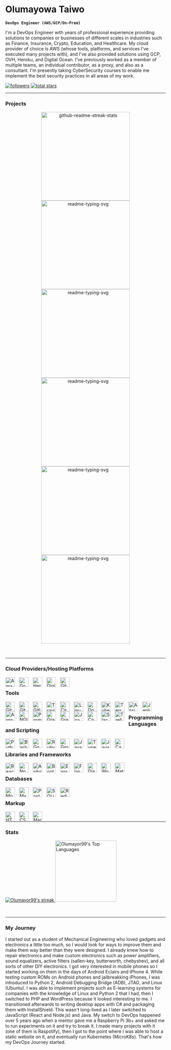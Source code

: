 # Olumayowa Taiwo

**`DevOps Engineer (AWS/GCP/On-Prem)`**

I'm a DevOps Engineer with years of professional experience providing solutions to companies or businesses of different scales in industries such as Finance, Insurance, Crypto, Education, and Healthcare. My cloud provider of choice is AWS (whose tools, platforms, and services I've executed many projects with), and I've also provided solutions using GCP, OVH, Heroku, and Digital Ocean. I've previously worked as a member of multiple teams, an individual contributor, as a proxy, and also as a consultant. I'm presently taking CyberSecurity courses to enable me implement the best security practices in all areas of my work.

   <p align="left">
      <a href="https://github.com/ForrestKnight?tab=followers">
         <img alt="followers" title="Follow me on Github" src="https://custom-icon-badges.demolab.com/github/followers/Olumayor99?color=236ad3&labelColor=1155ba&style=for-the-badge&logo=person-add&label=Follow&logoColor=white"/></a>
      <a href="https://github.com/Olumayor99?tab=repositories&sort=stargazers">
         <img alt="total stars" title="Total stars on GitHub" src="https://custom-icon-badges.demolab.com/github/stars/Olumayor99?color=55960c&style=for-the-badge&labelColor=488207&logo=star"/></a>
   </p>

---

### Projects
  <p align="center">
    <a href="https://github.com/olumayor99/Automate-Email"><img width="278" src="https://denvercoder1-github-readme-stats.vercel.app/api/pin/?username=Olumayor99&repo=Automate-Email&theme=react&bg_color=1F222E&title_color=F85D7F&hide_border=true&icon_color=F8D866&show_icons=false" alt="github-readme-streak-stats"></a>
    <a href="https://github.com/olumayor99/Book-Store-API"><img width="278" src="https://denvercoder1-github-readme-stats.vercel.app/api/pin/?username=Olumayor99&repo=Book-Store-API&theme=react&bg_color=1F222E&title_color=F85D7F&hide_border=true&icon_color=F8D866&show_icons=false" alt="readme-typing-svg"></a>
    <a href="https://github.com/olumayor99/Serverless-Messaging"><img width="278" src="https://denvercoder1-github-readme-stats.vercel.app/api/pin/?username=Olumayor99&repo=Serverless-Messaging&theme=react&bg_color=1F222E&title_color=F85D7F&hide_border=true&icon_color=F8D866&show_icons=false" alt="readme-typing-svg"></a>
    <a href="https://github.com/olumayor99/GCP-Task"><img width="278" src="https://denvercoder1-github-readme-stats.vercel.app/api/pin/?username=Olumayor99&repo=GCP-Task&theme=react&bg_color=1F222E&title_color=F85D7F&hide_border=true&icon_color=F8D866&show_icons=false" alt="readme-typing-svg"></a>
    <a href="https://github.com/olumayor99/Mintos-DevOps-Task"><img width="278" src="https://denvercoder1-github-readme-stats.vercel.app/api/pin/?username=Olumayor99&repo=Mintos-DevOps-Task&theme=react&bg_color=1F222E&title_color=F85D7F&hide_border=true&icon_color=F8D866&show_icons=false" alt="readme-typing-svg"></a>
    <a href="https://github.com/olumayor99/learn-cantrill-io-labs"><img width="278" src="https://denvercoder1-github-readme-stats.vercel.app/api/pin/?username=Olumayor99&repo=learn-cantrill-io-labs&theme=react&bg_color=1F222E&title_color=F85D7F&hide_border=true&icon_color=F8D866&show_icons=false" alt="readme-typing-svg"></a>
</p>

<br/>

---

### Cloud Providers/Hosting Platforms

<img align="left" alt="Amazon Web Services" width="30px" style="padding-right:10px;" src="https://cdn.jsdelivr.net/gh/devicons/devicon/icons/amazonwebservices/amazonwebservices-original.svg" />
<img align="left" alt="Google Cloud" width="30px" style="padding-right:10px;" src="https://cdn.jsdelivr.net/gh/devicons/devicon/icons/googlecloud/googlecloud-original.svg" />
<img align="left" alt="Heroku" width="30px" style="padding-right:10px;" src="https://cdn.jsdelivr.net/gh/devicons/devicon/icons/heroku/heroku-original-wordmark.svg" />
<img align="left" alt="Digital Ocean" width="30px" style="padding-right:10px;" src="https://cdn.jsdelivr.net/gh/devicons/devicon/icons/digitalocean/digitalocean-original.svg" />
<img align="left" alt="Github Pages" width="30px" style="padding-right:10px;" src="https://cdn.jsdelivr.net/gh/devicons/devicon/icons/github/github-original-wordmark.svg" />


<br />

<h3> Tools </h3>

<img align="left" alt="Git" width="30px" style="padding-right:10px;" src="https://cdn.jsdelivr.net/gh/devicons/devicon/icons/git/git-original.svg" />
<img align="left" alt="GitHub" width="30px" style="padding-right:10px;" src="https://cdn.jsdelivr.net/gh/devicons/devicon/icons/github/github-original.svg" />
<img align="left" alt="Gitlab CI" width="30px" style="padding-right:10px;" src="https://cdn.jsdelivr.net/gh/devicons/devicon/icons/gitlab/gitlab-plain.svg" />
<img align="left" alt="Travis CI" width="30px" style="padding-right:10px;" src="https://cdn.jsdelivr.net/gh/devicons/devicon/icons/travis/travis-plain.svg" />
<img align="left" alt="CircleCI" width="30px" style="padding-right:10px;" src="https://cdn.jsdelivr.net/gh/devicons/devicon/icons/circleci/circleci-plain.svg" />
<img align="left" alt="Linux" width="30px" style="padding-right:10px;" src="https://cdn.jsdelivr.net/gh/devicons/devicon/icons/linux/linux-original.svg" />
<img align="left" alt="Docker" width="30px" style="padding-right:10px;" src="https://cdn.jsdelivr.net/gh/devicons/devicon/icons/docker/docker-plain.svg" />
<img align="left" alt="Kubernetes" width="30px" style="padding-right:10px;" src="https://cdn.jsdelivr.net/gh/devicons/devicon/icons/kubernetes/kubernetes-plain.svg" />
<img align="left" alt="Terraform" width="30px" style="padding-right:10px;" src="https://cdn.jsdelivr.net/gh/devicons/devicon/icons/terraform/terraform-original.svg" />
<img align="left" alt="Ansible" width="30px" style="padding-right:10px;" src="https://cdn.jsdelivr.net/gh/devicons/devicon/icons/ansible/ansible-original.svg" />
<img align="left" alt="Jenkins" width="30px" style="padding-right:10px;" src="https://cdn.jsdelivr.net/gh/devicons/devicon/icons/jenkins/jenkins-original.svg" />
<img align="left" alt="ArgoCD" width="30px" style="padding-right:10px;" src="https://cdn.jsdelivr.net/gh/devicons/devicon/icons/argocd/argocd-original.svg" />
<img align="left" alt="NGINX" width="30px" style="padding-right:10px;" src="https://cdn.jsdelivr.net/gh/devicons/devicon/icons/nginx/nginx-original.svg" />
<img align="left" alt="Prometheus" width="30px" style="padding-right:10px;" src="https://cdn.jsdelivr.net/gh/devicons/devicon/icons/prometheus/prometheus-original.svg" />
<img align="left" alt="Grafana" width="30px" style="padding-right:10px;" src="https://cdn.jsdelivr.net/gh/devicons/devicon/icons/grafana/grafana-original.svg" />
<img align="left" alt="Gradle" width="30px" style="padding-right:10px;" src="https://cdn.jsdelivr.net/gh/devicons/devicon/icons/gradle/gradle-plain.svg" />
<img align="left" alt="Jira" width="30px" style="padding-right:10px;" src="https://cdn.jsdelivr.net/gh/devicons/devicon/icons/jira/jira-original.svg" />
<img align="left" alt="Confluence" width="30px" style="padding-right:10px;" src="https://cdn.jsdelivr.net/gh/devicons/devicon/icons/confluence/confluence-original.svg" />
<img align="left" alt="Slack" width="30px" style="padding-right:10px;" src="https://cdn.jsdelivr.net/gh/devicons/devicon/icons/slack/slack-original.svg" />
<img align="left" alt="Trello" width="30px" style="padding-right:10px;" src="https://cdn.jsdelivr.net/gh/devicons/devicon/icons/trello/trello-plain.svg" />

<br />


### Programming Languages and Scripting
<img align="left" alt="Python" width="30px" style="padding-right:10px;" src="https://cdn.jsdelivr.net/gh/devicons/devicon/icons/python/python-plain.svg" />
<img align="left" alt="Bash" width="30px" style="padding-right:10px;" src="https://cdn.jsdelivr.net/gh/devicons/devicon/icons/bash/bash-original.svg" />
<img align="left" alt="Go" width="30px" style="padding-right:10px;" src="https://cdn.jsdelivr.net/gh/devicons/devicon/icons/go/go-original.svg" />
<img align="left" alt="Ruby" width="30px" style="padding-right:10px;" src="https://cdn.jsdelivr.net/gh/devicons/devicon/icons/ruby/ruby-plain.svg" />
<img align="left" alt="Groovy" width="30px" style="padding-right:10px;" src="https://cdn.jsdelivr.net/gh/devicons/devicon/icons/groovy/groovy-original.svg" />
<img align="left" alt="Java" width="30px" style="padding-right:10px;" src="https://cdn.jsdelivr.net/gh/devicons/devicon/icons/java/java-original.svg"/>
<img align="left" alt="TypeScript" width="30px" style="padding-right:10px;" src="https://cdn.jsdelivr.net/gh/devicons/devicon/icons/typescript/typescript-plain.svg" />
<img align="left" alt="JavaScript" width="30px" style="padding-right:10px;" src="https://cdn.jsdelivr.net/gh/devicons/devicon/icons/javascript/javascript-plain.svg" />
<img align="left" alt="C++" width="30px" style="padding-right:10px;" src="https://cdn.jsdelivr.net/gh/devicons/devicon/icons/cplusplus/cplusplus-line.svg" />

<br />

### Libraries and Frameworks

<img align="left" alt="React" width="30px" style="padding-right:10px;" src="https://cdn.jsdelivr.net/gh/devicons/devicon/icons/react/react-original.svg" />
<img align="left" alt="NodeJS" width="30px" style="padding-right:10px;" src="https://cdn.jsdelivr.net/gh/devicons/devicon/icons/nodejs/nodejs-original.svg" />
<img align="left" alt="Arduino" width="30px" style="padding-right:10px;" src="https://cdn.jsdelivr.net/gh/devicons/devicon/icons/arduino/arduino-original.svg" />
<img align="left" alt="Bootstrap" width="30px" style="padding-right:10px;" src="https://cdn.jsdelivr.net/gh/devicons/devicon/icons/bootstrap/bootstrap-original.svg" />
<img align="left" alt="Express.js" width="30px" style="padding-right:10px;" src="https://cdn.jsdelivr.net/gh/devicons/devicon/icons/express/express-original.svg" />
<img align="left" alt="Flask" width="30px" style="padding-right:10px;" src="https://cdn.jsdelivr.net/gh/devicons/devicon/icons/flask/flask-original-wordmark.svg" />
<img align="left" alt="Django" width="30px" style="padding-right:10px;" src="https://cdn.jsdelivr.net/gh/devicons/devicon/icons/django/django-plain-wordmark.svg" />
<img align="left" alt="Wordpress" width="30px" style="padding-right:10px;" src="https://cdn.jsdelivr.net/gh/devicons/devicon/icons/wordpress/wordpress-original.svg" />
<img align="left" alt="Material UI" width="30px" style="padding-right:10px;" src="https://cdn.jsdelivr.net/gh/devicons/devicon/icons/materialui/materialui-original.svg" />

<br />

### Databases
<img align="left" alt="MongoDB" width="30px" style="padding-right:10px;" src="https://cdn.jsdelivr.net/gh/devicons/devicon/icons/mongodb/mongodb-original.svg" />
<img align="left" alt="MySQL" width="30px" style="padding-right:10px;" src="https://cdn.jsdelivr.net/gh/devicons/devicon/icons/mysql/mysql-original.svg" />
<img align="left" alt="PostgreSQL" width="30px" style="padding-right:10px;" src="https://cdn.jsdelivr.net/gh/devicons/devicon/icons/postgresql/postgresql-original.svg" />
<img align="left" alt="SQLite" width="30px" style="padding-right:10px;" src="https://cdn.jsdelivr.net/gh/devicons/devicon/icons/sqlite/sqlite-original.svg" />
<img align="left" alt="Redis" width="30px" style="padding-right:10px;" src="https://cdn.jsdelivr.net/gh/devicons/devicon/icons/redis/redis-original.svg" />
 
<br />
 
### Markup

<img align="left" alt="HTML" width="30px" style="padding-right:10px;" src="https://cdn.jsdelivr.net/gh/devicons/devicon/icons/html5/html5-plain.svg" />
<img align="left" alt="CSS" width="30px" style="padding-right:10px;" src="https://cdn.jsdelivr.net/gh/devicons/devicon/icons/css3/css3-plain.svg" />
<img align="left" alt="Markdown" width="30px" style="padding-right:10px;" src="https://cdn.jsdelivr.net/gh/devicons/devicon/icons/markdown/markdown-original.svg" />

<br />

---

### Stats

<p>
    <a href="https://github.com/DenverCoder1/github-readme-streak-stats">
      <img title="🔥 Get streak stats for your profile at git.io/streak-stats" alt="Olumayor99's streak" src="https://streak-stats.demolab.com/?user=Olumayor99&theme=monokai-metallian&hide_border=true"/>
    </a>
    <a href="https://github.com/anuraghazra/github-readme-stats"><img alt="Olumayor99's Top Languages" src="https://denvercoder1-github-readme-stats.vercel.app/api/top-langs/?username=Olumayor99&langs_count=8&layout=compact&theme=react&hide_border=true&bg_color=1F222E&title_color=F85D7F&icon_color=F8D866&hide=Jupyter%20Notebook,Roff" height="192px"/></a>
</p>

<br/>

---

### My Journey
   I started out as a student of Mechanical Engineering who loved gadgets and electronics a little too much, so I would look for ways to improve them and make them way better than they were designed. I already knew how to repair electronics and make custom electronics such as power amplifiers, sound equalizers, active filters (sallen-key, butterworth, chebyshev), and all sorts of other DIY electronics.
  I got very interested in mobile phones so I started working on them in the days of Android Eclairs and iPhone 4. While testing custom ROMs on Android phones and jailbreakking iPhones, I was introduced to Python 2, Android Debugging Bridge (ADB), JTAG, and Linux (Ubuntu).
  I was able to implement projects such as E-learning systems for companies with the knowledge of Linux and Python 2 that I had, then I switched to PHP and WordPress because it looked interesting to me. I transitioned afterwards to writing desktop apps with C# and packaging them with InstallShield. This wasn't long-lived as I later switched to JavaScript (React and Node.js) and Java. 
  My switch to DevOps happened over 5 years ago when a mentor gave me a Raspberry Pi 3b+ and asked me to run experiments on it and try to break it. I made many projects with it (one of them is Raspotify), then I got to the point where I was able to host a static website on it, and eventually run Kubernetes (MicroK8s). That's how my DevOps Journey started.
